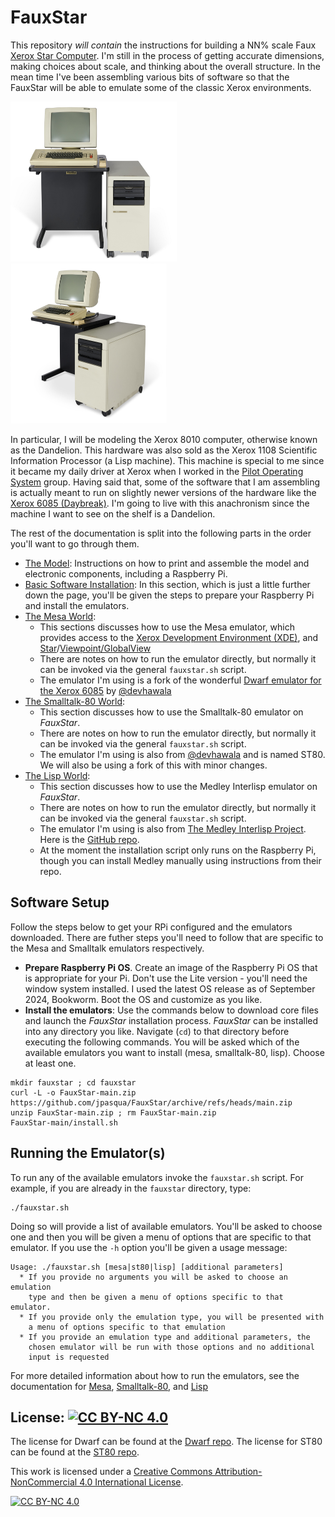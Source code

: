 # FauxStar

This repository *will contain* the instructions for building a NN% scale Faux [Xerox Star Computer](https://en.wikipedia.org/wiki/Xerox_Star). I'm still in the process of getting accurate dimensions, making choices about scale, and thinking about the overall structure. In the mean time I've been assembling various bits of software so that the FauxStar will be able to emulate some of the classic Xerox environments.

[<img src="images/XeroxDandelionFront.jpg" height="256">](images/XeroxDandelionFront.jpg)
[<img src="images/XeroxDandelionOblique.jpg" height="256">](images/XeroxDandelionOblique.jpg)

In particular, I will be modeling the Xerox 8010 computer, otherwise known as the Dandelion. This hardware was also sold as the Xerox 1108 Scientific Information Processor (a Lisp machine). This machine is special to me since it became my daily driver at Xerox when I worked in the [Pilot Operating System](https://en.wikipedia.org/wiki/Pilot_(operating_system)) group. Having said that, some of the software that I am assembling is actually meant to run on slightly newer versions of the hardware like the [Xerox 6085 (Daybreak)](https://en.wikipedia.org/wiki/Xerox_Daybreak). I'm going to live with this anachronism since the machine I want to see on the shelf is a Dandelion.

The rest of the documentation is split into the following parts in the order you'll want to go through them.

* [The Model](FauxStar_model.md): Instructions on how to print and assemble the model and electronic components, including a Raspberry Pi.
* [Basic Software Installation](): In this section, which is just a little further down the page, you'll be given the steps to prepare your Raspberry Pi and install the emulators. 
* [The Mesa World](FauxStar_Mesa.md):
	* This sections discusses how to use the Mesa emulator, which provides access to the [Xerox Development Environment (XDE)](https://web.archive.org/web/20041204132344/http://www.apearson.f2s.com/xde.html), and [Star](https://en.wikipedia.org/wiki/Xerox_Star#User_interface)/[Viewpoint/GlobalView](https://en.wikipedia.org/wiki/GlobalView)
	* There are notes on how to run the emulator directly, but normally it can be invoked via the general `fauxstar.sh` script.
	* The emulator I'm using is a fork of the wonderful [Dwarf emulator for the Xerox 6085](https://github.com/devhawala/dwarf) by [@devhawala](https://github.com/devhawala) 
* [The Smalltalk-80 World](FauxStar_ST80.md):
	* This section discusses how to use the Smalltalk-80 emulator on *FauxStar*.
	* There are notes on how to run the emulator directly, but normally it can be invoked via the general `fauxstar.sh` script.
	* The emulator I'm using is also from [@devhawala](https://github.com/devhawala) and is named ST80. We will also be using a fork of this with minor changes. 
* [The Lisp World](FauxStar_Lisp.md):
	* This section discusses how to use the Medley Interlisp emulator on *FauxStar*.
	* There are notes on how to run the emulator directly, but normally it can be invoked via the general `fauxstar.sh` script.
	* The emulator I'm using is also from [The Medley Interlisp Project](https://interlisp.org). Here is the [GitHub repo](https://github.com/Interlisp/medley).
	* At the moment the installation script only runs on the Raspberry Pi, though you can install Medley manually using instructions from their repo.

## Software Setup

Follow the steps below to get your RPi configured and the emulators downloaded. There are futher steps you'll need to follow that are specific to the Mesa and Smalltalk emulators respectively.

* **Prepare Raspberry Pi OS**. Create an image of the Raspberry Pi OS that is appropriate for your Pi. Don't use the Lite version - you'll need the window system installed. I used the latest OS release as of September 2024, Bookworm. Boot the OS and customize as you like.
* **Install the emulators**: Use the commands below to download core files and launch the *FauxStar* installation process. *FauxStar* can be installed into any directory you like. Navigate (`cd`) to that directory before executing the following commands. You will be asked which of the available emulators you want to install (mesa, smalltalk-80, lisp). Choose at least one.

```
mkdir fauxstar ; cd fauxstar
curl -L -o FauxStar-main.zip https://github.com/jpasqua/FauxStar/archive/refs/heads/main.zip
unzip FauxStar-main.zip ; rm FauxStar-main.zip
FauxStar-main/install.sh
```

## Running the Emulator(s)

To run any of the available emulators invoke the `fauxstar.sh` script. For example, if you are already in the `fauxstar` directory, type:

```
./fauxstar.sh
```

Doing so will provide a list of available emulators. You'll be asked to choose one and then you will be given a menu of options that are specific to that emulator. If you use the `-h` option you'll be given a usage message:

```
Usage: ./fauxstar.sh [mesa|st80|lisp] [additional parameters]
  * If you provide no arguments you will be asked to choose an emulation
    type and then be given a menu of options specific to that emulator.
  * If you provide only the emulation type, you will be presented with
    a menu of options specific to that emulation
  * If you provide an emulation type and additional parameters, the
    chosen emulator will be run with those options and no additional
    input is requested
```

For more detailed information about how to run the emulators, see the documentation for [Mesa](FauxStar_Mesa.md#usage), [Smalltalk-80](FauxStar_ST80.md#usage), and [Lisp](FauxStar_Lisp.md#usage)


## License: [![CC BY-NC 4.0][cc-by-nc-shield]][cc-by-nc]

The license for Dwarf can be found at the [Dwarf repo](https://github.com/devhawala/dwarf).
The license for ST80 can be found at the [ST80 repo](https://github.com/devhawala/ST80).

This work is licensed under a
[Creative Commons Attribution-NonCommercial 4.0 International License][cc-by-nc].

[![CC BY-NC 4.0][cc-by-nc-image]][cc-by-nc]

[cc-by-nc]: https://creativecommons.org/licenses/by-nc/4.0/
[cc-by-nc-image]: https://licensebuttons.net/l/by-nc/4.0/88x31.png
[cc-by-nc-shield]: https://img.shields.io/badge/License-CC%20BY--NC%204.0-lightgrey.svg

